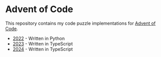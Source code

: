 # Advent of Code

This repository contains my code puzzle implementations for [Advent of Code](https://adventofcode.com).

- [2022](./2022) - Written in Python
- [2023](./2023) - Written in TypeScript
- [2024](./2024) - Written in TypeScript
